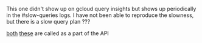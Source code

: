 This one didn't show up on gcloud query insights but shows up periodically in the #slow-queries logs. I have not been able to reproduce the slowness, but there is a slow query plan ???

[both](training_metric_names.sql) [these](validation_metric_names.sql) are called as a part of the API
